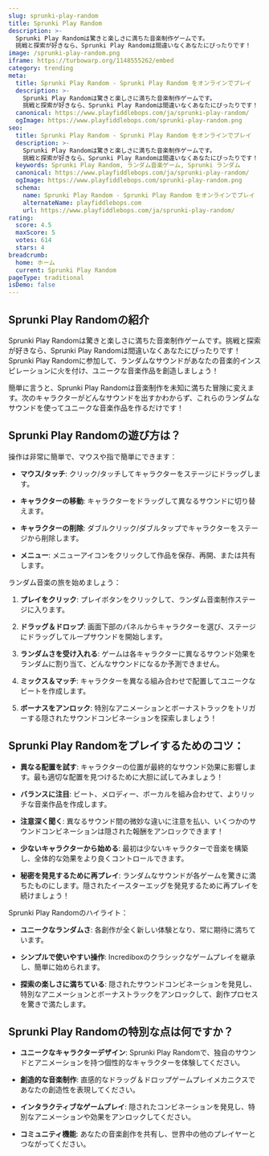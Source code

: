 ```yaml
---
slug: sprunki-play-random
title: Sprunki Play Random
description: >-
  Sprunki Play Randomは驚きと楽しさに満ちた音楽制作ゲームです。
  挑戦と探索が好きなら、Sprunki Play Randomは間違いなくあなたにぴったりです！
image: /sprunki-play-random.png
iframe: https://turbowarp.org/1148555262/embed
category: trending
meta:
  title: Sprunki Play Random - Sprunki Play Random をオンラインでプレイ
  description: >-
    Sprunki Play Randomは驚きと楽しさに満ちた音楽制作ゲームです。
    挑戦と探索が好きなら、Sprunki Play Randomは間違いなくあなたにぴったりです！
  canonical: https://www.playfiddlebops.com/ja/sprunki-play-random/
  ogImage: https://www.playfiddlebops.com/sprunki-play-random.png
seo:
  title: Sprunki Play Random - Sprunki Play Random をオンラインでプレイ
  description: >-
    Sprunki Play Randomは驚きと楽しさに満ちた音楽制作ゲームです。
    挑戦と探索が好きなら、Sprunki Play Randomは間違いなくあなたにぴったりです！
  keywords: Sprunki Play Random, ランダム音楽ゲーム, Sprunki ランダム
  canonical: https://www.playfiddlebops.com/ja/sprunki-play-random/
  ogImage: https://www.playfiddlebops.com/sprunki-play-random.png
  schema:
    name: Sprunki Play Random - Sprunki Play Random をオンラインでプレイ
    alternateName: playfiddlebops.com
    url: https://www.playfiddlebops.com/ja/sprunki-play-random/
rating:
  score: 4.5
  maxScore: 5
  votes: 614
  stars: 4
breadcrumb:
  home: ホーム
  current: Sprunki Play Random
pageType: traditional
isDemo: false
---
```


## Sprunki Play Randomの紹介

Sprunki Play Randomは驚きと楽しさに満ちた音楽制作ゲームです。挑戦と探索が好きなら、Sprunki Play Randomは間違いなくあなたにぴったりです！Sprunki Play Randomに参加して、ランダムなサウンドがあなたの音楽的インスピレーションに火を付け、ユニークな音楽作品を創造しましょう！

簡単に言うと、Sprunki Play Randomは音楽制作を未知に満ちた冒険に変えます。次のキャラクターがどんなサウンドを出すかわからず、これらのランダムなサウンドを使ってユニークな音楽作品を作るだけです！

## Sprunki Play Randomの遊び方は？

操作は非常に簡単で、マウスや指で簡単にできます：

- **マウス/タッチ**: クリック/タッチしてキャラクターをステージにドラッグします。

- **キャラクターの移動**: キャラクターをドラッグして異なるサウンドに切り替えます。

- **キャラクターの削除**: ダブルクリック/ダブルタップでキャラクターをステージから削除します。

- **メニュー**: メニューアイコンをクリックして作品を保存、再開、または共有します。

ランダム音楽の旅を始めましょう：

1. **プレイをクリック**: プレイボタンをクリックして、ランダム音楽制作ステージに入ります。

2. **ドラッグ＆ドロップ**: 画面下部のパネルからキャラクターを選び、ステージにドラッグしてループサウンドを開始します。

3. **ランダムさを受け入れる**: ゲームは各キャラクターに異なるサウンド効果をランダムに割り当て、どんなサウンドになるか予測できません。

4. **ミックス＆マッチ**: キャラクターを異なる組み合わせで配置してユニークなビートを作成します。

5. **ボーナスをアンロック**: 特別なアニメーションとボーナストラックをトリガーする隠されたサウンドコンビネーションを探索しましょう！

## Sprunki Play Randomをプレイするためのコツ：

- **異なる配置を試す**: キャラクターの位置が最終的なサウンド効果に影響します。最も適切な配置を見つけるために大胆に試してみましょう！

- **バランスに注目**: ビート、メロディー、ボーカルを組み合わせて、よりリッチな音楽作品を作成します。

- **注意深く聞く**: 異なるサウンド間の微妙な違いに注意を払い、いくつかのサウンドコンビネーションは隠された報酬をアンロックできます！

- **少ないキャラクターから始める**: 最初は少ないキャラクターで音楽を構築し、全体的な効果をより良くコントロールできます。

- **秘密を発見するために再プレイ**: ランダムなサウンドが各ゲームを驚きに満ちたものにします。隠されたイースターエッグを発見するために再プレイを続けましょう！

Sprunki Play Randomのハイライト：

- **ユニークなランダムさ**: 各創作が全く新しい体験となり、常に期待に満ちています。

- **シンプルで使いやすい操作**: Incrediboxのクラシックなゲームプレイを継承し、簡単に始められます。

- **探索の楽しさに満ちている**: 隠されたサウンドコンビネーションを発見し、特別なアニメーションとボーナストラックをアンロックして、創作プロセスを驚きで満たします。

## Sprunki Play Randomの特別な点は何ですか？

- **ユニークなキャラクターデザイン**: Sprunki Play Randomで、独自のサウンドとアニメーションを持つ個性的なキャラクターを体験してください。

- **創造的な音楽制作**: 直感的なドラッグ＆ドロップゲームプレイメカニクスであなたの創造性を表現してください。

- **インタラクティブなゲームプレイ**: 隠されたコンビネーションを発見し、特別なアニメーションや効果をアンロックしてください。

- **コミュニティ機能**: あなたの音楽創作を共有し、世界中の他のプレイヤーとつながってください。